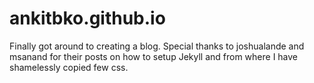 # ankitbko.github.io
Finally got around to creating a blog. Special thanks to joshualande and msanand for their posts on how to setup Jekyll and from where I have shamelessly copied few css.
